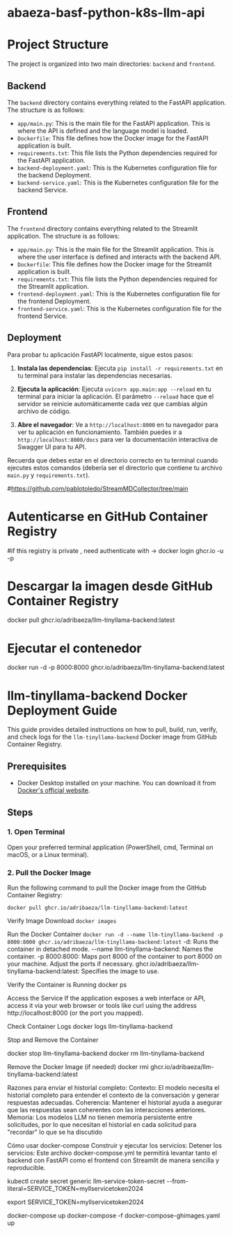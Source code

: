 # abaeza-basf-python-k8s-llm-api
# Project Structure

The project is organized into two main directories: `backend` and `frontend`.

## Backend

The `backend` directory contains everything related to the FastAPI application. The structure is as follows:

- `app/main.py`: This is the main file for the FastAPI application. This is where the API is defined and the language model is loaded.
- `Dockerfile`: This file defines how the Docker image for the FastAPI application is built.
- `requirements.txt`: This file lists the Python dependencies required for the FastAPI application.
- `backend-deployment.yaml`: This is the Kubernetes configuration file for the backend Deployment.
- `backend-service.yaml`: This is the Kubernetes configuration file for the backend Service.

## Frontend

The `frontend` directory contains everything related to the Streamlit application. The structure is as follows:

- `app/main.py`: This is the main file for the Streamlit application. This is where the user interface is defined and interacts with the backend API.
- `Dockerfile`: This file defines how the Docker image for the Streamlit application is built.
- `requirements.txt`: This file lists the Python dependencies required for the Streamlit application.
- `frontend-deployment.yaml`: This is the Kubernetes configuration file for the frontend Deployment.
- `frontend-service.yaml`: This is the Kubernetes configuration file for the frontend Service.

## Deployment


Para probar tu aplicación FastAPI localmente, sigue estos pasos:

1. **Instala las dependencias**: Ejecuta `pip install -r requirements.txt` en tu terminal para instalar las dependencias necesarias.

2. **Ejecuta la aplicación**: Ejecuta `uvicorn app.main:app --reload` en tu terminal para iniciar la aplicación. El parámetro `--reload` hace que el servidor se reinicie automáticamente cada vez que cambias algún archivo de código.

3. **Abre el navegador**: Ve a `http://localhost:8000` en tu navegador para ver tu aplicación en funcionamiento. También puedes ir a `http://localhost:8000/docs` para ver la documentación interactiva de Swagger UI para tu API.

Recuerda que debes estar en el directorio correcto en tu terminal cuando ejecutes estos comandos (debería ser el directorio que contiene tu archivo `main.py` y `requirements.txt`).




#https://github.com/pablotoledo/StreamMDCollector/tree/main


# Autenticarse en GitHub Container Registry
#if this registry is private , need authenticate with -> docker login ghcr.io -u <tu-usuario-de-github> -p <tu-token-de-github>

# Descargar la imagen desde GitHub Container Registry
docker pull ghcr.io/adribaeza/llm-tinyllama-backend:latest

# Ejecutar el contenedor
docker run -d -p 8000:8000 ghcr.io/adribaeza/llm-tinyllama-backend:latest


# llm-tinyllama-backend Docker Deployment Guide

This guide provides detailed instructions on how to pull, build, run, verify, and check logs for the `llm-tinyllama-backend` Docker image from GitHub Container Registry.

## Prerequisites

- Docker Desktop installed on your machine. You can download it from [Docker's official website](https://www.docker.com/products/docker-desktop).

## Steps

### 1. Open Terminal

Open your preferred terminal application (PowerShell, cmd, Terminal on macOS, or a Linux terminal).

### 2. Pull the Docker Image

Run the following command to pull the Docker image from the GitHub Container Registry:

`docker pull ghcr.io/adribaeza/llm-tinyllama-backend:latest`

Verify Image Download
`docker images`

Run the Docker Container
`docker run -d --name llm-tinyllama-backend -p 8000:8000 ghcr.io/adribaeza/llm-tinyllama-backend:latest`
-d: Runs the container in detached mode.
--name llm-tinyllama-backend: Names the container.
-p 8000:8000: Maps port 8000 of the container to port 8000 on your machine. Adjust the ports if necessary.
ghcr.io/adribaeza/llm-tinyllama-backend:latest: Specifies the image to use.

Verify the Container is Running
docker ps

Access the Service
If the application exposes a web interface or API, access it via your web browser or tools like curl using the address http://localhost:8000 (or the port you mapped).

Check Container Logs
docker logs llm-tinyllama-backend

Stop and Remove the Container

docker stop llm-tinyllama-backend
docker rm llm-tinyllama-backend

Remove the Docker Image (if needed)
docker rmi ghcr.io/adribaeza/llm-tinyllama-backend:latest





Razones para enviar el historial completo:
Contexto: El modelo necesita el historial completo para entender el contexto de la conversación y generar respuestas adecuadas.
Coherencia: Mantener el historial ayuda a asegurar que las respuestas sean coherentes con las interacciones anteriores.
Memoria: Los modelos LLM no tienen memoria persistente entre solicitudes, por lo que necesitan el historial en cada solicitud para "recordar" lo que se ha discutido

Cómo usar docker-compose
Construir y ejecutar los servicios:
Detener los servicios:
Este archivo docker-compose.yml te permitirá levantar tanto el backend con FastAPI como el frontend con Streamlit de manera sencilla y reproducible.

kubectl create secret generic llm-service-token-secret --from-literal=SERVICE_TOKEN=myllservicetoken2024

export SERVICE_TOKEN=myllservicetoken2024

docker-compose up
docker-compose -f docker-compose-ghimages.yaml up